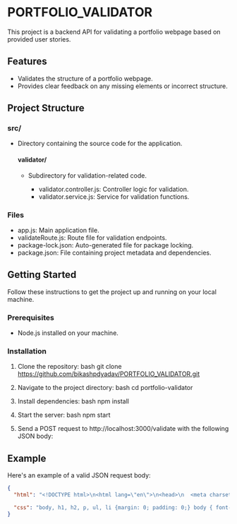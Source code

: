# PORTFOLIO_VALIDATOR

This project is a backend API for validating a portfolio webpage based on provided user stories.

## Features

- Validates the structure of a portfolio webpage.
- Provides clear feedback on any missing elements or incorrect structure.

## Project Structure

### src/

- Directory containing the source code for the application.

  #### validator/

  - Subdirectory for validation-related code.

    - validator.controller.js: Controller logic for validation.
    - validator.service.js: Service for validation functions.

### Files

- app.js: Main application file.
- validateRoute.js: Route file for validation endpoints.
- package-lock.json: Auto-generated file for package locking.
- package.json: File containing project metadata and dependencies.

## Getting Started

Follow these instructions to get the project up and running on your local machine.

### Prerequisites

- Node.js installed on your machine.

### Installation

1. Clone the repository:
   bash
   git clone https://github.com/bikashpdyadav/PORTFOLIO_VALIDATOR.git

2. Navigate to the project directory:
   bash
   cd portfolio-validator

3. Install dependencies:
   bash
   npm install
4. Start the server:
   bash
   npm start

5. Send a POST request to http://localhost:3000/validate with the following JSON body:

## Example

Here's an example of a valid JSON request body:

```json
{
  "html": "<!DOCTYPE html>\n<html lang=\"en\">\n<head>\n  <meta charset=\"UTF-8\">\n  <meta name=\"viewport\" content=\"width=device-width, initial-scale=1.0\">\n  <link rel=\"stylesheet\" href=\"styles.css\">\n  <title>My Portfolio</title>\n</head>\n<body>\n  <!-- Navbar -->\n  <nav id=\"navbar\">\n    <ul>\n      <li><a href=\"#welcome-section\">Home</a></li>\n      <li><a href=\"#projects\">Projects</a></li>\n      <li><a href=\"https://github.com/yourusername\" target=\"_blank\" id=\"profile-link\">GitHub</a></li>\n    </ul>\n  </nav>\n\n  <!-- Welcome Section -->\n  <section id=\"welcome-section\">\n    <div class=\"welcome-container\">\n      <h1>Welcome to My Portfolio</h1>\n    </div>\n  </section>\n\n  <!-- Projects Section -->\n  <section id=\"projects\">\n    <div class=\"project-tile\">\n      <h2>Project Title</h2>\n      <p>Description of the project.</p>\n      <a href=\"#\">View Project</a>\n    </div>\n  </section>\n\n  <script src=\"script.js\"></script>\n</body>\n</html>",

  "css": "body, h1, h2, p, ul, li {margin: 0; padding: 0;} body { font-family: Arial, sans-serif background-color: #f7f7f7;} #navbar { background-color: #333; position: fixed; width: 100%; top: 0;z-index: 1000;} #navbar ul { list-style-type: none; margin: 0; padding: 0; overflow: hidden;} #navbar li { float: left;} #navbar li a { display: block; color: white; text-align: center;padding: 14px 20px;text-decoration: none;} #navbar li a:hover { background-color: #555;} #welcome-section { height: 100vh;display: flex; justify-content: center; align-items: center; background-color: #007bff; color: white;}.welcome-container {text-align: center;}#projects {padding: 20px;}.project-tile { background-color: white; border-radius: 5px; padding: 20px; margin-bottom: 20px;} .project-tile h2 {margin-bottom: 10px;}.project-tile a {color: #007bff;text-decoration: none;}.project-tile a:hover {text-decoration: underline;}@media (max-width: 768px) {.project-tile {padding: 10px;}"
}
```
